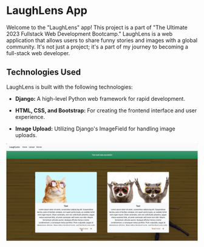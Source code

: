 # LaughLens App

Welcome to the "LaughLens" app! This project is a part of "The Ultimate 2023 Fullstack Web Development Bootcamp." LaughLens is a web application that allows users to share funny stories and images with a global community. It's not just a project; it's a part of my journey to becoming a full-stack web developer.

## Technologies Used

LaughLens is built with the following technologies:

- **Django:** A high-level Python web framework for rapid development.

- **HTML, CSS, and Bootstrap:** For creating the frontend interface and user experience.

- **Image Upload:** Utilizing Django's ImageField for handling image uploads.

<img src="screenshot.png" alt="screenshot-image">
